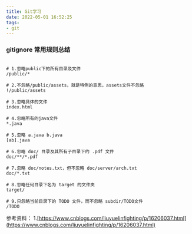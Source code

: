 ```yaml
---
title: Git学习
date: 2022-05-01 16:52:25
tags:
- git
---
```


### gitignore 常用规则总结

```

# 1.忽略public下的所有目录及文件
/public/*

# 2.不忽略/public/assets，就是特例的意思，assets文件不忽略
!/public/assets

# 3.忽略具体的文件
index.html

# 4.忽略所有的java文件
*.java

# 5.忽略 a.java b.java
[ab].java

# 6.忽略 doc/ 目录及其所有子目录下的 .pdf 文件
doc/**/*.pdf

# 7.忽略 doc/notes.txt，但不忽略 doc/server/arch.txt
doc/*.txt

# 8.忽略任何目录下名为 target 的文件夹
target/

# 9.只忽略当前目录下的 TODO 文件，而不忽略 subdir/TODO文件
/TODO

```


参考资料：
1.[https://www.cnblogs.com/liuyuelinfighting/p/16206037.html](https://www.cnblogs.com/liuyuelinfighting/p/16206037.html)